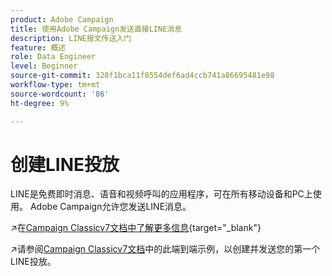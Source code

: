 ```yaml
---
product: Adobe Campaign
title: 使用Adobe Campaign发送直接LINE消息
description: LINE报文传送入门
feature: 概述
role: Data Engineer
level: Beginner
source-git-commit: 328f1bca11f8554def6ad4ccb741a86695481e98
workflow-type: tm+mt
source-wordcount: '86'
ht-degree: 9%

---
```


# 创建LINE投放

LINE是免费即时消息、语音和视频呼叫的应用程序，可在所有移动设备和PC上使用。 Adobe Campaign允许您发送LINE消息。


↗️在[Campaign Classicv7文档中了解更多信息](https://experienceleague.adobe.com/docs/campaign-classic/using/sending-messages/line-channel.html?lang=zh-Hans){target=&quot;_blank&quot;}

↗️请参阅[Campaign Classicv7文档](https://experienceleague.adobe.com/docs/campaign-classic/using/sending-messages/line-channel.html#example--create-and-send-a-personalized-line-message)中的此端到端示例，以创建并发送您的第一个LINE投放。
